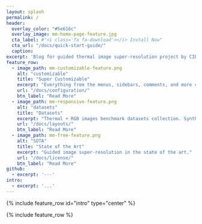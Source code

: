 ```yaml
---
layout: splash
permalink: /
header:
  overlay_color: "#5e616c"
  overlay_image: mm-home-page-feature.jpg
  cta_label: #"<i class='fa fa-download'></i> Install Now"
  cta_url: "/docs/quick-start-guide/"
  caption:
excerpt: 'Blog for guided thermal image super-resolution project by CIDIS computer vision group.'
feature_row:
  - image_path: mm-customizable-feature.png
    alt: "customizable"
    title: "Super Customizable"
    excerpt: "Everything from the menus, sidebars, comments, and more can be configured or set with YAML Front Matter."
    url: "/docs/configuration/"
    btn_label: "Read More"
  - image_path: mm-responsive-feature.png
    alt: "datasets"
    title: "Datasets"
    excerpt: "Thermal + RGB images benchmark datasets collection. Synthetic datasets. Own dataset"
    url: "/docs/layouts/"
    btn_label: "Read More"
  - image_path: mm-free-feature.png
    alt: "SOTA"
    title: "State of the Art"
    excerpt: "Guided image super-resolution in the state of the art."
    url: "/docs/license/"
    btn_label: "Read More"
github:
  - excerpt: '---'
intro:
  - excerpt: '...'
---
```


{% include feature_row id="intro" type="center" %}

{% include feature_row %}
